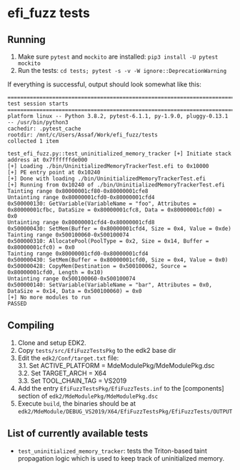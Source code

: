 # efi_fuzz tests

## Running
1. Make sure `pytest` and `mockito` are installed: `pip3 install -U pytest mockito`
2. Run the tests: `cd tests; pytest -s -v -W ignore::DeprecationWarning`

If everything is successful, output should look somewhat like this:
```
=============================================================================== test session starts ===============================================================================
platform linux -- Python 3.8.2, pytest-6.1.1, py-1.9.0, pluggy-0.13.1 -- /usr/bin/python3
cachedir: .pytest_cache
rootdir: /mnt/c/Users/Assaf/Work/efi_fuzz/tests
collected 1 item

test_efi_fuzz.py::test_uninitialized_memory_tracker [+] Initiate stack address at 0x7ffffffde000
[+] Loading ./bin/UninitializedMemoryTrackerTest.efi to 0x10000
[+] PE entry point at 0x10240
[+] Done with loading ./bin/UninitializedMemoryTrackerTest.efi
[+] Running from 0x10240 of ./bin/UninitializedMemoryTrackerTest.efi
Tainting range 0x80000001cf80-0x80000001cfe8
Untainting range 0x80000001cfd0-0x80000001cfd4
0x500000130: GetVariable(VariableName = "foo", Attributes = 0x80000001cfbc, DataSize = 0x80000001cfc8, Data = 0x80000001cfd0) = 0x0
Untainting range 0x80000001cfd4-0x80000001cfd8
0x500000430: SetMem(Buffer = 0x80000001cfd4, Size = 0x4, Value = 0xde)
Tainting range 0x500100060-0x500100074
0x500000310: AllocatePool(PoolType = 0x2, Size = 0x14, Buffer = 0x80000001cfc0) = 0x0
Tainting range 0x80000001cfd0-0x80000001cfd4
0x500000430: SetMem(Buffer = 0x80000001cfd0, Size = 0x4, Value = 0x0)
0x500000428: CopyMem(Destination = 0x500100062, Source = 0x80000001cfd0, Length = 0x10)
Untainting range 0x500100060-0x500100074
0x500000140: SetVariable(VariableName = "bar", Attributes = 0x0, DataSize = 0x14, Data = 0x500100060) = 0x0
[+] No more modules to run
PASSED
```

## Compiling
1. Clone and setup EDK2.
2. Copy `tests/src/EfiFuzzTestsPkg` to the edk2 base dir
3. Edit the `edk2/Conf/target.txt` file: \
  3.1. Set ACTIVE_PLATFORM = MdeModulePkg/MdeModulePkg.dsc \
  3.2. Set TARGET_ARCH = X64 \
  3.3. Set TOOL_CHAIN_TAG = VS2019
4. Add the entry `EfiFuzzTestsPkg/EfiFuzzTests.inf` to the [components] section of `edk2/MdeModulePkg/MdeModulePkg.dsc`
5. Execute `build`, the binaries should be at `edk2/MdeModule/DEBUG_VS2019/X64/EfiFuzzTestsPkg/EfiFuzzTests/OUTPUT`

## List of currently available tests
* `test_uninitialized_memory_tracker`: tests the Triton-based taint propagation logic which is used to keep track of uninitialized memory.

